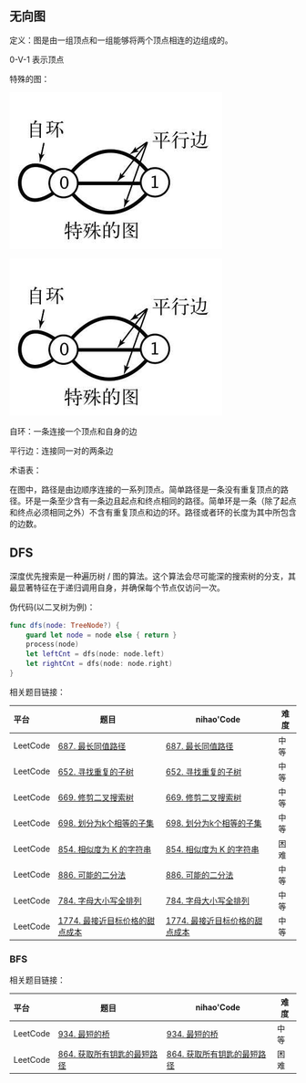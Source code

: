 ## 无向图

定义：图是由一组顶点和一组能够将两个顶点相连的边组成的。

0-V-1 表示顶点

特殊的图：

![image-20220901171435834](https://raw.githubusercontent.com/xuhaodong1/resource/master/image-20220901171435834.png)

![image-20220901171435834](https://raw.githubusercontent.com/xuhaodong1/resource/master/image-20220901171435834.png)



自环：一条连接一个顶点和自身的边

平行边：连接同一对的两条边

术语表：

在图中，路径是由边顺序连接的一系列顶点。简单路径是一条没有重复顶点的路径。环是一条至少含有一条边且起点和终点相同的路径。简单环是一条（除了起点和终点必须相同之外）不含有重复顶点和边的环。路径或者环的长度为其中所包含的边数。



## DFS

深度优先搜索是一种遍历树 / 图的算法。这个算法会尽可能深的搜索树的分支，其最显著特征在于递归调用自身，并确保每个节点仅访问一次。

伪代码(以二叉树为例)：

```swift
func dfs(node: TreeNode?) {
    guard let node = node else { return }
    process(node)
    let leftCnt = dfs(node: node.left)
    let rightCnt = dfs(node: node.right)
}
```

相关题目链接：

| 平台     | 题目                                                         | nihao'Code                                                   | 难度 |
| :------- | ------------------------------------------------------------ | ------------------------------------------------------------ | ---- |
| LeetCode | [687. 最长同值路径](https://leetcode.cn/problems/longest-univalue-path/) | [687. 最长同值路径](https://github.com/xuhaodong1/nihao_algorithmNotes/blob/827be918ad92135a5dc85ffb99a06d2d1b31b6db/LeetCode/DFS.swift#L13-L33) | 中等 |
| LeetCode | [652. 寻找重复的子树](https://leetcode.cn/problems/find-duplicate-subtrees/submissions/) | [652. 寻找重复的子树](https://github.com/xuhaodong1/nihao_algorithm_notes/blob/42946c2cbf9b01b8babfc3c0734a6d0dfa700cbd/LeetCode/DFS.swift#L35-L52) | 中等 |
| LeetCode | [669. 修剪二叉搜索树](https://leetcode.cn/problems/trim-a-binary-search-tree/) | [669. 修剪二叉搜索树](https://github.com/xuhaodong1/nihao_algorithm_notes/blob/b975824a6dd6219b3f2c30c6a6ec55370e37bde3/LeetCode/DFS.swift#L54-L68) | 中等 |
| LeetCode | [698. 划分为k个相等的子集](https://leetcode.cn/problems/partition-to-k-equal-sum-subsets/) | [698. 划分为k个相等的子集](https://github.com/xuhaodong1/nihao_algorithm_notes/blob/9628402050cb596932e3f8c59b14a761f2aed3a7/LeetCode/DFS.swift#L70-L89) | 中等 |
| LeetCode | [854. 相似度为 K 的字符串](https://leetcode.cn/problems/k-similar-strings/) | [854. 相似度为 K 的字符串](https://github.com/xuhaodong1/nihao_algorithm_notes/blob/d529a46d64a316a6a1f3a5fb2868e28ae1d714ba/LeetCode/DFS.swift#L91-L114) | 困难 |
| LeetCode | [886. 可能的二分法](https://leetcode.cn/problems/possible-bipartition/) | [886. 可能的二分法](https://github.com/xuhaodong1/nihao_algorithm_notes/blob/ae539b783595f877f985244e2d9f2e0b8e37c6d5/LeetCode/DFS.swift#L116-L143) | 中等 |
| LeetCode | [784. 字母大小写全排列](https://leetcode.cn/problems/letter-case-permutation/) | [784. 字母大小写全排列](https://github.com/xuhaodong1/nihao_algorithm_notes/blob/d0062c90250bcfd6c9adfc1784972cd78c8d6b63/LeetCode/DFS.swift#L145-L163) | 中等 |
| LeetCode | [1774. 最接近目标价格的甜点成本](https://leetcode.cn/problems/closest-dessert-cost/description/) | [1774. 最接近目标价格的甜点成本](https://github.com/xuhaodong1/nihao_algorithm_notes/blob/933ba2280d0ef058ebb4efbbeede52fde87d912d/LeetCode/DFS.swift#L165-L183) | 中等 |



### BFS

相关题目链接：



| 平台     | 题目                                                         | nihao'Code                                                   | 难度 |
| :------- | ------------------------------------------------------------ | ------------------------------------------------------------ | ---- |
| LeetCode | [934. 最短的桥](https://leetcode.cn/problems/shortest-bridge/) | [934. 最短的桥](https://github.com/xuhaodong1/nihao_algorithm_notes/blob/f25eafa44eed20f7c8743fd7747410220aa155bf/LeetCode/BFS.swift#L13-L53) | 中等 |
| LeetCode | [864. 获取所有钥匙的最短路径](https://leetcode.cn/problems/shortest-path-to-get-all-keys/description/) | [864. 获取所有钥匙的最短路径](https://github.com/xuhaodong1/nihao_algorithm_notes/blob/136576a3f5c4991e2c8a79490f7c0286cdf89d09/LeetCode/BFS.swift#L55-L92) | 困难 |


